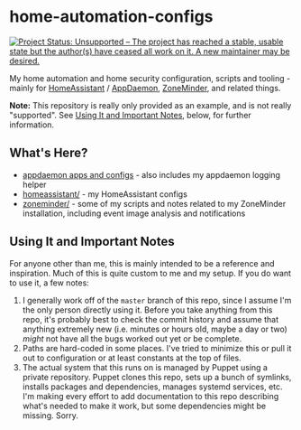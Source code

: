 # home-automation-configs

[![Project Status: Unsupported – The project has reached a stable, usable state but the author(s) have ceased all work on it. A new maintainer may be desired.](http://www.repostatus.org/badges/latest/unsupported.svg)](http://www.repostatus.org/#unsupported)

My home automation and home security configuration, scripts and tooling - mainly for [HomeAssistant](https://www.home-assistant.io/) / [AppDaemon](http://appdaemon.readthedocs.io/en/latest/), [ZoneMinder](https://zoneminder.com/), and related things.

__Note:__ This repository is really only provided as an example, and is not really "supported". See [Using It and Important Notes](#using-it-and-important-notes), below, for further information.

## What's Here?

* [appdaemon apps and configs](appdaemon/) - also includes my appdaemon logging helper
* [homeassistant/](homeassistant/) - my HomeAssistant configs
* [zoneminder/](zoneminder/) - some of my scripts and notes related to my ZoneMinder installation, including event image analysis and notifications

## Using It and Important Notes

For anyone other than me, this is mainly intended to be a reference and inspiration. Much of this is quite custom to me and my setup. If you do want to use it, a few notes:

1. I generally work off of the ``master`` branch of this repo, since I assume I'm the only person directly using it. Before you take anything from this repo, it's probably best to check the commit history and assume that anything extremely new (i.e. minutes or hours old, maybe a day or two) _might_ not have all the bugs worked out yet or be complete.
2. Paths are hard-coded in some places. I've tried to minimize this or pull it out to configuration or at least constants at the top of files.
3. The actual system that this runs on is managed by Puppet using a private repository. Puppet clones this repo, sets up a bunch of symlinks, installs packages and dependencies, manages systemd services, etc. I'm making every effort to add documentation to this repo describing what's needed to make it work, but some dependencies might be missing. Sorry.
